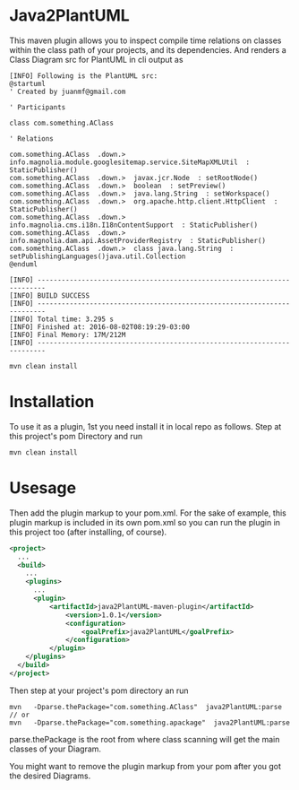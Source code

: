 # Java2PlantUML
This maven plugin allows you to inspect compile time relations on classes 
within the class path of your projects, and its dependencies. And renders a
Class Diagram src for PlantUML in cli output as 

```
[INFO] Following is the PlantUML src: 
@startuml
' Created by juanmf@gmail.com

' Participants 

class com.something.AClass

' Relations 

com.something.AClass  .down.>  info.magnolia.module.googlesitemap.service.SiteMapXMLUtil  : StaticPublisher()
com.something.AClass  .down.>  javax.jcr.Node  : setRootNode()
com.something.AClass  .down.>  boolean  : setPreview()
com.something.AClass  .down.>  java.lang.String  : setWorkspace()
com.something.AClass  .down.>  org.apache.http.client.HttpClient  : StaticPublisher()
com.something.AClass  .down.>  info.magnolia.cms.i18n.I18nContentSupport  : StaticPublisher()
com.something.AClass  .down.>  info.magnolia.dam.api.AssetProviderRegistry  : StaticPublisher()
com.something.AClass  .down.>  class java.lang.String  : setPublishingLanguages()java.util.Collection
@enduml

[INFO] ------------------------------------------------------------------------
[INFO] BUILD SUCCESS
[INFO] ------------------------------------------------------------------------
[INFO] Total time: 3.295 s
[INFO] Finished at: 2016-08-02T08:19:29-03:00
[INFO] Final Memory: 17M/212M
[INFO] ------------------------------------------------------------------------

mvn clean install
```

Installation
============

To use it as a plugin, 1st you need install it in local repo as follows. Step 
at this project's pom Directory and run

```
mvn clean install
```

Usesage
=======
Then add the plugin markup to your pom.xml.
For the sake of example, this plugin markup is included in its own pom.xml so 
you can run the plugin in this project too (after installing, of course).

```xml
<project>
  ...
  <build>
    ...
    <plugins>
      ...
      <plugin>
          <artifactId>java2PlantUML-maven-plugin</artifactId>
              <version>1.0.1</version>
              <configuration>
                  <goalPrefix>java2PlantUML</goalPrefix>
              </configuration>
          </plugin>
    </plugins>
  </build>
</project>
```

Then step at your project's pom directory an run

```
mvn   -Dparse.thePackage="com.something.AClass"  java2PlantUML:parse 
// or
mvn   -Dparse.thePackage="com.something.apackage"  java2PlantUML:parse 

```
parse.thePackage is the root from where class scanning will get the main 
classes of your Diagram.

You might want to remove the plugin markup from your pom after you got the desired Diagrams.


